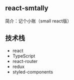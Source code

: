 ## react-smtally

简介：记个小账（small react版）

## 技术栈

- react
- TypeScript
- react-router
- redux
- styled-components